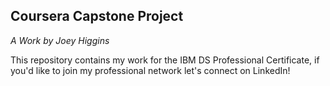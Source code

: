 ## Coursera Capstone Project 
*A Work by Joey Higgins*

This repository contains my work for the IBM DS Professional Certificate, 
if you'd like to join my professional network let's connect on LinkedIn!
